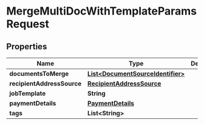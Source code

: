 

# MergeMultiDocWithTemplateParamsRequest


## Properties

| Name | Type | Description | Notes |
|------------ | ------------- | ------------- | -------------|
|**documentsToMerge** | [**List&lt;DocumentSourceIdentifier&gt;**](DocumentSourceIdentifier.md) |  |  |
|**recipientAddressSource** | [**RecipientAddressSource**](RecipientAddressSource.md) |  |  |
|**jobTemplate** | **String** |  |  |
|**paymentDetails** | [**PaymentDetails**](PaymentDetails.md) |  |  [optional] |
|**tags** | **List&lt;String&gt;** |  |  [optional] |



